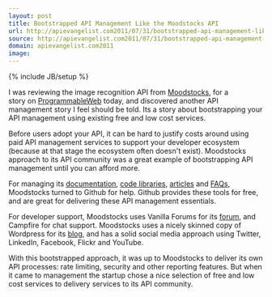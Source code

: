 ```yaml
---
layout: post
title: Bootstrapped API Management Like the Moodstocks API
url: http://apievangelist.com2011/07/31/bootstrapped-api-management-like-the-moodstocks-api/
source: http://apievangelist.com2011/07/31/bootstrapped-api-management-like-the-moodstocks-api/
domain: apievangelist.com2011
image: 
---
```

{% include JB/setup %}
<a title="Moodstocks" href="http://www.moodstocks.com/"><img style="padding: 15px;" src="http://kinlane-productions.s3.amazonaws.com/api-evangelist/moodstocks/Moodstocks-Logo.png" alt="" align="right" /></a>I was reviewing the image recognition API from <a title="Moodstocks" href="http://www.moodstocks.com/">Moodstocks</a>, for a story on <a title="ProgrammableWeb" href="http://www.programmableweb.com">ProgrammableWeb</a> today, and discovered another API management story I feel should be told. Its a story about bootstrapping your API management using existing free and low cost services.<p></p>
Before users adopt your API, it can be hard to justify costs around using paid API management services to support your developer ecosystem (because at that stage the ecosystem often doesn't exist). Moodstocks approach to its API community was a great example of bootstrapping API management until you can afford more.<p></p>
For managing its <a title="documentation" href="http://www.apievangelist.com/ecosystem-building-blocks-detail.php?Building_Block_ID=120">documentation</a>, <a title="code libraries" href="http://www.apievangelist.com/ecosystem-building-blocks-detail.php?Building_Block_ID=125">code libraries</a>, <a title="articles" href="http://www.apievangelist.com/ecosystem-building-blocks-detail.php?Building_Block_ID=122">articles</a> and <a title="FAQs" href="http://www.apievangelist.com/ecosystem-building-blocks-detail.php?Building_Block_ID=132">FAQs</a>, Moodstocks turned to Github for help. Github provides these tools for free, and are great for delivering these API management essentials.<p></p>
For developer support, Moodstocks uses Vanilla Forums for its <a title="forum" href="http://www.apievangelist.com/ecosystem-building-blocks-detail.php?Building_Block_ID=131">forum</a>, and Campfire for chat support. Moodstocks uses a nicely skinned copy of Wordpress for its <a title="blog" href="http://www.apievangelist.com/ecosystem-building-blocks-detail.php?Building_Block_ID=123">blog</a>, and has a solid social media approach using Twitter, LinkedIn, Facebook, Flickr and YouTube.<p></p>
With this bootstrapped approach, it was up to Moodstocks to deliver its own API processes: rate limiting, security and other reporting features. But when it came to management the startup chose a nice selection of free and low cost services to delivery services to its API community.
